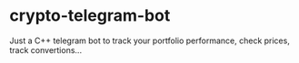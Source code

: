 # crypto-telegram-bot
Just a C++ telegram bot to track your portfolio performance, check prices, track convertions...
